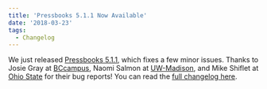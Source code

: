 ```yaml
---
title: 'Pressbooks 5.1.1 Now Available'
date: '2018-03-23'
tags:
  - Changelog
---
```


We just released
[Pressbooks 5.1.1](https://github.com/pressbooks/pressbooks/releases/tag/5.1.1), which
fixes a few minor issues. Thanks to Josie Gray at [BCcampus](https://bccampus.ca), Naomi
Salmon at [UW-Madison](https://edinnovation.wisc.edu/open-educational-resources/), and
Mike Shiflet at [Ohio State](https://odee.osu.edu/digital-publishing) for their bug
reports! You can read the
[full changelog here](https://docs.pressbooks.org/changelogs/pressbooks/#5-1-1).
